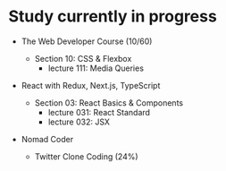 # Study currently in progress

  - The Web Developer Course (10/60)
    - Section 10: CSS & Flexbox
      - lecture 111: Media Queries

  - React with Redux, Next.js, TypeScript
    - Section 03: React Basics & Components
      - lecture 031: React Standard
      - lecture 032: JSX

  - Nomad Coder
    - Twitter Clone Coding (24%)
